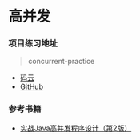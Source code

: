 
# 高并发

### 项目练习地址

> concurrent-practice

- [码云](https://gitee.com/zztiyjw/concurrent-practice)
- [GitHub](https://github.com/AlbertYang0801/concurrent-practice)


### 参考书籍

- [实战Java高并发程序设计（第2版）](https://item.jd.com/12458866.html)